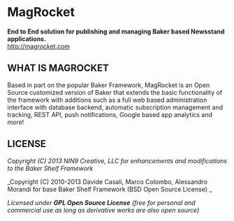 MagRocket
=============

**End to End solution for publishing and managing Baker based Newsstand applications.**  
<http://magrocket.com>  



WHAT IS MAGROCKET
-----------------

Based in part on the popular Baker Framework, MagRocket is an Open Source customized version of Baker that extends the basic functionality of the framework with additions such as a full web based administration interface with database backend, automatic subscription management and tracking, REST API, push notifications, Google based app analytics and more!

LICENSE
-------

  _Copyright (C) 2013 NIN9 Creative, LLC for enhancements and modifications to the Baker Shelf Framework_
  
  _Copyright (C) 2010-2013 Davide Casali, Marco Colombo, Alessandro Morandi for base Baker Shelf Framework (BSD Open Source License) _  
  
  _Licensed under **GPL Open Source License** (free for personal and commercial use as long as derivative works are also open source)_